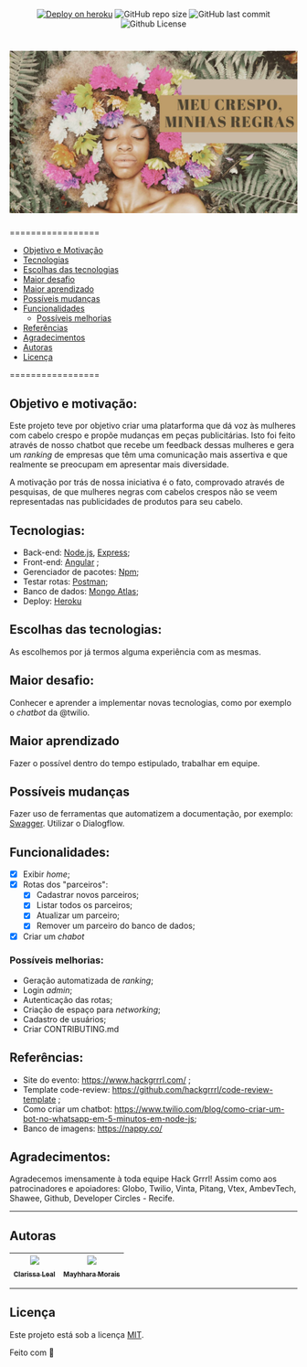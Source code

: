 <p align="center">
  <a> 
    <a href="https://mcmr.herokuapp.com/"><img src="https://img.shields.io/badge/deploy-heroku.com-brightgreen" alt="Deploy on heroku"></a>
    <img alt="GitHub repo size" src="https://img.shields.io/github/repo-size/lealclarissa/mcmr-back?color=brightgreen">
    <img alt="GitHub last commit" src="https://img.shields.io/github/last-commit/lealclarissa/mcmr-back?color=brightgreen">
    <img alt="Github License" src="https://img.shields.io/github/license/lealclarissa/mcmr-back?color=brightgreen?logo=MIT">
  </a>
</p>

<h1 align="center">
  <img alt="Banner MCMR" title="#Banner MCMR" src="./assets/mcmr.jpg" />
</h1>

=================

<!--ts-->
- [Objetivo e Motivação](#objetivo-e-motivação)
- [Tecnologias](#tecnologias)
- [Escolhas das tecnologias](#escolhas-das-tecnologias)
- [Maior desafio](#maior-desafio)
- [Maior aprendizado](#maior-aprendizado)
- [Possíveis mudanças](#possíveis-mudanças)
- [Funcionalidades](#funcionalidades)
  - [Possíveis melhorias](#possíveis-melhorias)
- [Referências](#referências)
- [Agradecimentos](#agradecimentos)
- [Autoras](#autoras)
- [Licença](#licença)
<!--te-->

=================

## Objetivo e motivação:

Este projeto teve por objetivo criar uma platarforma que dá voz às mulheres com cabelo crespo e propõe mudanças em peças publicitárias. Isto foi feito através de nosso chatbot que recebe um feedback dessas mulheres e gera um *ranking* de empresas que têm uma comunicação mais assertiva e que realmente se preocupam em apresentar mais diversidade. 

A motivação por trás de nossa iniciativa é o fato, comprovado através de pesquisas, de que mulheres negras com cabelos crespos não se veem representadas nas publicidades de produtos para seu cabelo.

## Tecnologias:

- Back-end: [Node.js](https://nodejs.org/pt-br/), [Express](https://expressjs.com/pt-br/);
- Front-end: [Angular](https://angular.io/) ;  
- Gerenciador de pacotes: [Npm](https://www.npmjs.com/);
- Testar rotas: [Postman](https://www.postman.com/);
- Banco de dados: [Mongo Atlas](https://www.mongodb.com/cloud/atlas);
- Deploy: [Heroku](https://www.heroku.com/)

## Escolhas das tecnologias:

As escolhemos por já termos alguma experiência com as mesmas.

## Maior desafio:

Conhecer e aprender a implementar novas tecnologias, como por exemplo o *chatbot* da @twilio.

## Maior aprendizado

Fazer o possível dentro do tempo estipulado, trabalhar em equipe.

## Possíveis mudanças

Fazer uso de ferramentas que automatizem a documentação, por exemplo: [Swagger](https://swagger.io/). Utilizar o Dialogflow.

## Funcionalidades:

- [x] Exibir *home*;  
- [x] Rotas dos "parceiros":
  - [x] Cadastrar novos parceiros;  
  - [x] Listar todos os parceiros;  
  - [x] Atualizar um parceiro;  
  - [x] Remover um parceiro do banco de dados;  
- [x] Criar um *chabot*

### Possíveis melhorias:

- Geração automatizada de *ranking*;  
- Login *admin*;    
- Autenticação das rotas;  
- Criação de espaço para *networking*;  
- Cadastro de usuários;  
- Criar CONTRIBUTING.md

## Referências:

- Site do evento: https://www.hackgrrrl.com/ ; 
- Template code-review: https://github.com/hackgrrrl/code-review-template ;  
- Como criar um chatbot: https://www.twilio.com/blog/como-criar-um-bot-no-whatsapp-em-5-minutos-em-node-js;
- Banco de imagens: https://nappy.co/     

## Agradecimentos:  

Agradecemos imensamente à toda equipe Hack Grrrl! Assim como aos patrocinadores e apoiadores: Globo, Twilio, Vinta, Pitang, Vtex, AmbevTech, Shawee, Github, Developer Circles - Recife.

---

## Autoras


| [<img src="https://avatars2.githubusercontent.com/u/69424163?s=400&u=6c4ceb2494ca08ef4a05454277aee432c6b5644f&v=4" width=115><br><sub>Clarissa Leal</sub>](https://www.linkedin.com/in/clarissa-leal/) |  [<img src="https://avatars.githubusercontent.com/u/69424067?v=4" width=115><br><sub>Mayhhara Morais</sub>](https://www.linkedin.com/in/mayhhara-morais-78040a200/)  |  
| :---: | :---: | 


---

## Licença

Este projeto está sob a licença [MIT](./LICENSE.md).

Feito com :purple_heart: 
